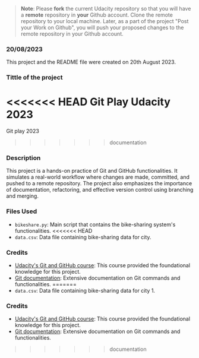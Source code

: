 > **Note**: Please **fork** the current Udacity repository so that you will have a **remote** repository in **your** Github account. Clone the remote repository to your local machine. Later, as a part of the project "Post your Work on Github", you will push your proposed changes to the remote repository in your Github account.

### 20/08/2023
This project and the README file were created on 20th August 2023.

### Tittle of the project
<<<<<<< HEAD
Git Play Udacity 2023
=======
Git play 2023
>>>>>>> documentation

### Description
This project is a hands-on practice of Git and GitHub functionalities. It simulates a real-world workflow where changes are made, committed, and pushed to a remote repository. The project also emphasizes the importance of documentation, refactoring, and effective version control using branching and merging.

### Files Used
- `bikeshare.py`: Main script that contains the bike-sharing system's functionalities.
<<<<<<< HEAD
- `data.csv`: Data file containing bike-sharing data for city.

### Credits
- [Udacity's Git and GitHub course](https://www.udacity.com/course/version-control-with-git--ud123): This course provided the foundational knowledge for this project.
- [Git documentation](https://git-scm.com/doc): Extensive documentation on Git commands and functionalities.
=======
- `data.csv`: Data file containing bike-sharing data for city 1.

### Credits
- [Udacity's Git and GitHub course](https://www.udacity.com/course/version-control-with-git--ud123): This course provided the foundational knowledge for this project.
- [Git documentation](https://git-scm.com/doc): Extensive documentation on Git commands and functionalities.
>>>>>>> documentation
